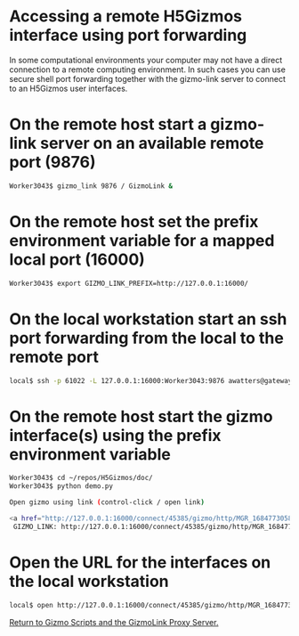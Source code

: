 
# Accessing a remote H5Gizmos interface using port forwarding

In some computational environments your computer may not
have a direct connection to a remote computing environment.
In such cases you can use secure shell port forwarding together
with the gizmo-link server to connect to an H5Gizmos user interfaces.

# On the remote host start a gizmo-link server on an available remote port (9876)

```bash
Worker3043$ gizmo_link 9876 / GizmoLink &
```

# On the remote host set the prefix environment variable for a mapped local port (16000)

```bash
Worker3043$ export GIZMO_LINK_PREFIX=http://127.0.0.1:16000/
```

# On the local workstation start an ssh port forwarding from the local to the remote port

```bash
local$ ssh -p 61022 -L 127.0.0.1:16000:Worker3043:9876 awatters@gateway.flatironinstitute.org
```

# On the remote host start the gizmo interface(s) using the prefix environment variable

```bash
Worker3043$ cd ~/repos/H5Gizmos/doc/
Worker3043$ python demo.py

Open gizmo using link (control-click / open link)

<a href="http://127.0.0.1:16000/connect/45385/gizmo/http/MGR_1684773058084_2/index.html" target="_blank">Click to open</a> <br> 
 GIZMO_LINK: http://127.0.0.1:16000/connect/45385/gizmo/http/MGR_1684773058084_2/index.html 


```

# Open the URL for the interfaces on the local workstation

```bash
local$ open http://127.0.0.1:16000/connect/45385/gizmo/http/MGR_1684773058084_2/index.html
```

<a href="./README.md">
Return to Gizmo Scripts and the GizmoLink Proxy Server.
</a>
